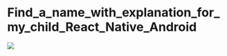 # Find_a_name_with_explanation_for_my_child_React_Native_Android


<img src="webTecReportImages/css.png" align="center">
